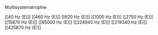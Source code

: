 Multisystematrophie

[[40 Hz (E)]]
[[460 Hz (E)]]
[[620 Hz (E)]]
[[1000 Hz (E)]]
[[2750 Hz (E)]]
[[15870 Hz (E)]]
[[65000 Hz (E)]]
[[324940 Hz (E)]]
[[219340 Hz (E)]]
[[425870 Hz (E)]]